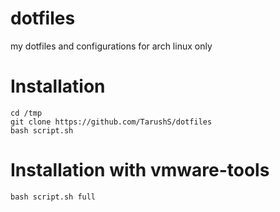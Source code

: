 # dotfiles
my dotfiles and configurations for arch linux only

# Installation
```
cd /tmp
git clone https://github.com/TarushS/dotfiles
bash script.sh
```
# Installation with vmware-tools
```
bash script.sh full
```
